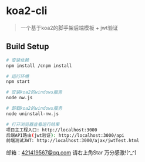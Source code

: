 # koa2-cli

> 一个基于koa2的脚手架后端模板  + jwt验证

## Build Setup

``` bash
# 安装依赖
npm install /cnpm install

# 运行环境
npm start

# 安装koa2的windows服务
node nw.js

# 卸载koa2的windows服务
node uninstall-nw.js

# 打开浏览器查看运行结果
项目主工程入口: http://localhost:3000
后端API路由(jwt验证): http://localhost:3000/api
前端测试JWT: http://localhost:3000/ajax/jwtTest.html
```

邮箱：421419567@qq.com 请右上角Star 万分感激!(^_^)